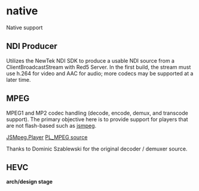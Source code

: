 # native

Native support

## NDI Producer

Utilizes the NewTek NDI SDK to produce a usable NDI source from a ClientBroadcastStream with Red5 Server. In the first build, the stream must use h.264 for video and AAC for audio; more codecs may be supported at a later time.

## MPEG

MPEG1 and MP2 codec handling (decode, encode, demux, and transcode support). The primary objective here is to provide support for players that are not flash-based such as [jsmpeg](https://jsmpeg.com/).

[JSMpeg.Player](https://github.com/phoboslab/jsmpeg)
[PL_MPEG source](https://github.com/phoboslab/pl_mpeg)

Thanks to Dominic Szablewski for the original decoder / demuxer source.

## HEVC

**arch/design stage**
